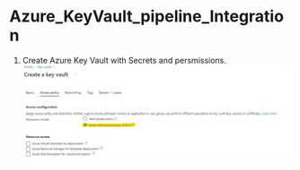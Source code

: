# Azure_KeyVault_pipeline_Integration
1) Create Azure Key Vault with Secrets and persmissions.
![choose rbac](snap1.jpg)
